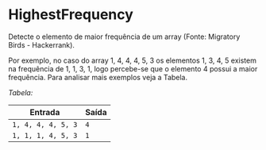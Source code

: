 # HighestFrequency
Detecte o elemento de maior frequência de um array (Fonte: Migratory Birds - Hackerrank).

Por exemplo, no caso do array 1, 4, 4, 4, 5, 3 os elementos 1, 3, 4, 5 existem na frequência de 1, 1, 3, 1, logo percebe-se que o elemento 4 possui a maior frequência.
Para analisar mais exemplos veja a Tabela.

_Tabela:_

|        Entrada     | Saída |
| ------------------ | ----- |
| `1, 4, 4, 4, 5, 3` |  `4`  |
| `1, 1, 1, 4, 5, 3` |  `1`  |

